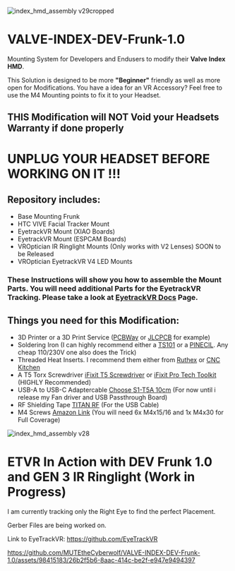 ![index_hmd_assembly v29cropped](https://github.com/MUTEtheCyberwolf/VALVE-INDEX-DEV-Frunk-1.0/assets/98415183/1330c4b8-4d59-428b-955a-aa89f3691793)
# VALVE-INDEX-DEV-Frunk-1.0

Mounting System for Developers and Endusers to modify their **Valve Index HMD**.

This Solution is designed to be more **"Beginner"** friendly as well as more open for Modifications. You have a idea for an VR Accessory? Feel free to use the
M4 Mounting points to fix it to your Headset.

## THIS Modification will NOT Void your Headsets Warranty if done properly

# UNPLUG YOUR HEADSET BEFORE WORKING ON IT !!!

## Repository includes:
 - Base Mounting Frunk
 - HTC VIVE Facial Tracker Mount
 - EyetrackVR Mount (XIAO Boards)
 - EyetrackVR Mount (ESPCAM Boards)
 - VROptician IR Ringlight Mounts (Only works with V2 Lenses) SOON to be Released
 - VROptician EyetrackVR V4 LED Mounts

### These Instructions will show you how to assemble the Mount Parts. You will need additional Parts for the EyetrackVR Tracking. Please take a look at [EyetrackVR Docs](https://docs.eyetrackvr.dev/how_to_build/parts_list) Page.

## Things you need for this Modification:
 - 3D Printer or a 3D Print Service ([PCBWay](https://www.pcbway.com/rapid-prototyping/manufacture/?type=2&reffercode=TOP) or [JLCPCB](https://www.jlc3dp.com/3d-printing-quote) for example)
 - Soldering Iron (I can highly recommend either a [TS101](https://www.welectron.com/Miniware-Soldering-Iron-TS101-I) or a [PINECIL](https://pine64.com/product/pinecil-smart-mini-portable-soldering-iron/). Any cheap 110/230V one also does the Trick)
 - Threaded Heat Inserts. I recommend them either from [Ruthex](https://www.ruthex.de/collections/gewindeeinsatze/products/ruthex-gewindeeinsatz-m4-50-stuck-rx-m4x8-1-messing-gewindebuchsen) or [CNC Kitchen](https://cnckitchen.store/de/products/gewindeeinsatz-threaded-insert-m4-standard-50-stk-pcs)
 - A T5 Torx Screwdriver [iFixit T5 Screwdriver](https://store.ifixit.de/products/t5-torx-screwdriver?variant=32778661396565&_gl=1*1kt3kgk*_ga*JDUkb2hKb2hUYWU5b29CYWhzdSRya05RNWp2U3Q3dVJUdWZaY3dTNll1VWoyNUFIWmd0Z1ZCLy5SS3kyZ3cv*_ga_5ZXNWJ73GK*MTcwMTA5NzczMS4xLjEuMTcwMTA5NzczOS41Mi4wLjA.&pk_vid=3eefe3588b07f4e21701097745c85136) or [iFixit Pro Tech Toolkit](https://store.ifixit.de/products/pro-tech-toolkit) (HIGHLY Recommended)
 - USB-A to USB-C Adaptercable [Choose S1-T5A 10cm](https://de.aliexpress.com/item/1005001319263765.html?spm=a2g0o.productlist.main.67.382aeMI3eMI3EJ&algo_pvid=3541e28c-48f1-4c02-95c8-f59cf5f5bc66&algo_exp_id=3541e28c-48f1-4c02-95c8-f59cf5f5bc66-33&pdp_npi=4%40dis%21EUR%215.69%215.69%21%21%216.08%21%21%402103856417011006247517712e9208%2112000015683375895%21sea%21DE%212478567367%21&curPageLogUid=949plkGmLxCj) (For now until i release my Fan driver and USB Passthrough Board)
 - RF Shielding Tape [TITAN RF](https://www.amazon.de/TitanRF-Faraday-Tape-High-Shielding-Conductive/dp/B07CRLCGCH/ref=sr_1_7?__mk_de_DE=%C3%85M%C3%85%C5%BD%C3%95%C3%91&crid=3K4CI4XNYIJR1&qid=1701100893&sprefix=emi%20shield%20tape,aps,109) (For the USB Cable)
 - M4 Screws [Amazon Link](https://www.amazon.de/Innensechskantschraube-Edelstahl-Sechskantschraube-Mechanische-Kombinationsbox/dp/B07PRWDHQL/ref=sr_1_6?crid=287HANFWL0KTN&qid=1701101083&sprefix=m4%20zylinder,aps,105) (You will need 6x M4x15/16 and 1x M4x30 for Full Coverage)

![index_hmd_assembly v28 ](https://github.com/MUTEtheCyberwolf/VALVE-INDEX-DEV-Frunk-1.0/assets/98415183/a103844d-9f40-4f13-9a4e-09d33e4e9f90)

# ETVR In Action with DEV Frunk 1.0 and GEN 3 IR Ringlight (Work in Progress)

I am currently tracking only the Right Eye to find the perfect Placement. 

Gerber Files are being worked on.

Link to EyeTrackVR: https://github.com/EyeTrackVR

https://github.com/MUTEtheCyberwolf/VALVE-INDEX-DEV-Frunk-1.0/assets/98415183/26b2f5b6-8aac-414c-be2f-e947e9494397

